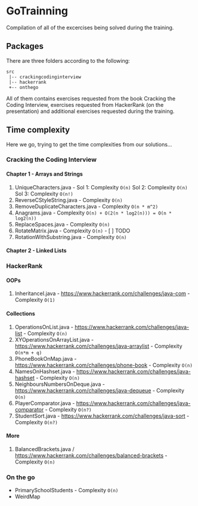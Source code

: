 # GoTrainning

Compilation of all of the excercises being solved during the training.

## Packages

There are three folders according to the following:
```
src
 |-- crackingcodinginterview
 |-- hackerrank
 +-- onthego
```
All of them contains exercises requested from the book Cracking the Coding Interview, exercises requested from HackerRank (on the presentation) and additional exercises requested during the training.

## Time complexity

Here we go, trying to get the time complexities from our solutions... 

### Cracking the Coding Interview

#### Chapter 1 - Arrays and Strings
   1. UniqueCharacters.java - Sol 1: Complexity `O(n)` Sol 2: Complexity `O(n)` Sol 3: Complexity `O(n!)`
   2. ReverseCStyleString.java - Complexity `O(n)`
   3. RemoveDuplicateCharacters.java - Complexity `O(n * m^2)`
   4. Anagrams.java - Complexity `O(n) + O(2(n * log2(n))) = O(n * log2(n))`
   5. ReplaceSpaces.java - Complexity `O(n)`
   6. RotateMatrix.java - Complexity `O(n)` - [ ] TODO
   8. RotationWithSubstring.java - Complexity `O(n)`
  
#### Chapter 2 - Linked Lists

### HackerRank 

#### OOPs
  1. InheritanceI.java - https://www.hackerrank.com/challenges/java-com - Complexity `O(1)`

#### Collections
  1. OperationsOnList.java - https://www.hackerrank.com/challenges/java-list - Complexity `O(n)`
  2. XYOperationsOnArrayList.java - https://www.hackerrank.com/challenges/java-arraylist - Complexity `O(n*m + q)`
  3. PhoneBookOnMap.java - https://www.hackerrank.com/challenges/phone-book - Complexity `O(n)`
  4. NamesOnHashset.java - https://www.hackerrank.com/challenges/java-hashset - Complexity `O(n)`
  5. NeighboursNumbersOnDeque.java - https://www.hackerrank.com/challenges/java-dequeue - Complexity `O(n)`
  6. PlayerComparator.java - https://www.hackerrank.com/challenges/java-comparator - Complexity `O(n?)`
  7. StudentSort.java - https://www.hackerrank.com/challenges/java-sort - Complexity `O(n?)`
  
#### More
  1. BalancedBrackets.java / https://www.hackerrank.com/challenges/balanced-brackets - Complexity `O(n)`

### On the go 
* PrimarySchoolStudents - Complexity `O(n)`
* WeirdMap 


